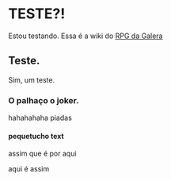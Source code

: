 <!-- TITLE: Teste -->
<!-- SUBTITLE: Nada a declarar -->

# TESTE?!
Estou testando. Essa é a wiki do [RPG da Galera](#rpg-da-galera)
## Teste.
Sim, um teste.
### O palhaço o joker.
hahahahaha piadas
#### pequetucho text
assim que é 
por aqui

aqui é assim
